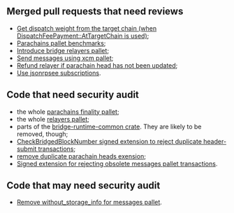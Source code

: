 ## Merged pull requests that need reviews

- [Get dispatch weight from the target chain (when DispatchFeePayment::AtTargetChain is used)](https://github.com/paritytech/parity-bridges-common/pull/1430);
- [Parachains pallet benchmarks](https://github.com/paritytech/parity-bridges-common/pull/1436);
- [Introduce bridge relayers pallet](https://github.com/paritytech/parity-bridges-common/pull/1513);
- [Send messages using xcm pallet](https://github.com/paritytech/parity-bridges-common/pull/1518);
- [Refund relayer if parachain head has not been updated](https://github.com/paritytech/parity-bridges-common/pull/1528);
- [Use jsonrpsee subscriptions](https://github.com/paritytech/parity-bridges-common/pull/1533).

## Code that need security audit

- the whole [parachains finality pallet](./modules/parachains);
- the whole [relayers pallet](./modules/relayers);
- parts of the [bridge-runtime-common crate](./bin/runtime-common). They are likely to be removed, though;
- [CheckBridgedBlockNumber signed extension to reject duplicate header-submit transactions](https://github.com/paritytech/parity-bridges-common/pull/1352);
- [remove duplicate parachain heads exension](https://github.com/paritytech/parity-bridges-common/pull/1444);
- [Signed extension for rejecting obsolete messages pallet transactions](https://github.com/paritytech/parity-bridges-common/pull/1446).

## Code that may need security audit

- [Remove without_storage_info for messages pallet](https://github.com/paritytech/parity-bridges-common/pull/1487).